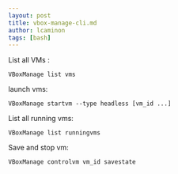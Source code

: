 ```yaml
---
layout: post
title: vbox-manage-cli.md
author: lcaminon
tags: [bash]
---
```

List all VMs :

    VBoxManage list vms

launch vms:

    VBoxManage startvm --type headless [vm_id ...]

List all running vms:

    VBoxManage list runningvms

Save and stop vm:

    VBoxManage controlvm vm_id savestate

